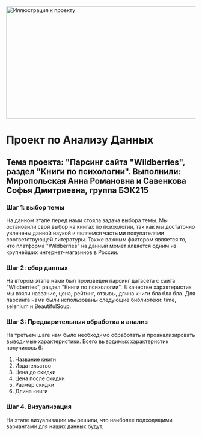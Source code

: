 <image src="https://uk-alliance.org/wp-content/uploads/2022/01/wb.png" alt="Иллюстрация к проекту" width="800" height="300">

# **Проект по Анализу Данных**
## Тема проекта: "Парсинг сайта "Wildberries", раздел "Книги по психологии".  Выполнили: Миропольская Анна Романовна и Савенкова Софья Дмитриевна, группа БЭК215

### Шаг 1: выбор темы
На данном этапе перед нами стояла задача выбора темы. Мы остановили свой выбор на книгах по психологии, так как мы достаточно увлечены данной наукой и являемся частыми покупателями соответствующей литературы. Также важным фактором является то, что платформа "Wildberries" на данный момет ялвяется одним из крупнейших интернет-магазинов в России.

### Шаг 2: сбор данных
На втором этапе нами был произведен парсинг датасета с сайта "Wildberries", раздел "Книги по психологии". В качестве характеристик мы взяли название, цена, рейтинг, отзывы, длина книги бла бла бла.
Для парсинга нами были использованы следующие библиотеки: time, selenium и BeautifulSoup.
  


### Шаг 3: Предварительныя обработка и анализ 
На третьем шаге нам было необходимо обработать и проанализировать выводимые характеристики.
Всего выводимых характеристик получилось 6:
1) Название книги
2) Издательство
3) Цена до скидки
4) Цена после скидки
5) Размер скидки
6) Длина книги

### Шаг 4. Визуализация
На этапе визуализации мы решили, что наиболее подходящими вариантами для наших данных будут.



